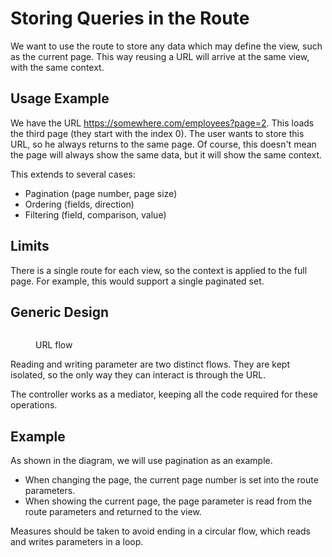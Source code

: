# Storing Queries in the Route

We want to use the route to store any data which may define the view, such as the current page. This way reusing a URL will arrive at the same view, with the same context.

## Usage Example

We have the URL https://somewhere.com/employees?page=2. This loads the third page (they start with the index 0). The user wants to store this URL, so he always returns to the same page. Of course, this doesn't mean the page will always show the same data, but it will show the same context.

This extends to several cases:

* Pagination (page number, page size)
* Ordering (fields, direction)
* Filtering (field, comparison, value)

## Limits

There is a single route for each view, so the context is applied to the full page. For example, this would support a single paginated set.

## Generic Design

<figure><img src="../../../../.gitbook/assets/general_flow.drawio.png" alt=""><figcaption><p>URL flow</p></figcaption></figure>

Reading and writing parameter are two distinct flows. They are kept isolated, so the only way they can interact is through the URL.

The controller works as a mediator, keeping all the code required for these operations.

## Example

As shown in the diagram, we will use pagination as an example.

* When changing the page, the current page number is set into the route parameters.
* When showing the current page, the page parameter is read from the route parameters and returned to the view.

Measures should be taken to avoid ending in a circular flow, which reads and writes parameters in a loop.
